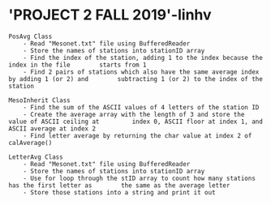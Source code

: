 # 'PROJECT 2 FALL 2019'-linhv	
	PosAvg Class
		- Read "Mesonet.txt" file using BufferedReader
		- Store the names of stations into stationID array
		- Find the index of the station, adding 1 to the index because the index in the file 		starts from 1
		- Find 2 pairs of stations which also have the same average index by adding 1 (or 2) and 		subtracting 1 (or 2) to the index of the station 
		
	MesoInherit Class
		- Find the sum of the ASCII values of 4 letters of the station ID
		- Create the average array with the length of 3 and store the value of ASCII ceiling at 		index 0, ASCII floor at index 1, and ASCII average at index 2
		- Find letter average by returning the char value at index 2 of calAverage()
		
	LetterAvg Class
		- Read "Mesonet.txt" file using BufferedReader
		- Store the names of stations into stationID array
		- Use for loop through the stID array to count how many stations has the first letter as 		the same as the average letter
		- Store those stations into a string and print it out 